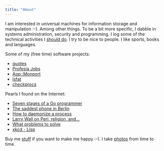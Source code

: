 ```yaml
---
title: "About"
---
```


I am interested in universal machines for information storage and manipulation :-). Among other things. To be a bit more specific, I dabble in systems administration, security and programming. I log some of the technical activities I [should do](https://github.com/jreisinger/should-do). I try to be nice to people. I like sports, books and languages. 

Some of my (free time) software projects:

- [quotes](http://quotes.reisinge.net)
- [Profesia Jobs](http://jreisinger.github.io/profesia-jobs)
- [App::Monport](https://metacpan.org/pod/App::Monport)
- [lsfat](https://github.com/jreisinger/sys/blob/master/lsfat)
- [checkprocs](https://github.com/jreisinger/checkprocs)

Pearls I found on the Internet:

- [Seven stages of a Go programmer](https://gist.github.com/lestrrat/689e1fd0ec913582a733c446a041b0e4)
- [The saddest phone in Berlin](http://perlmonks.org/?node_id=324763)
- [How to daemonize a process](http://world.std.com/~swmcd/steven/tech/daemon.html)
- [Larry Wall on Perl, religion, and...](https://interviews.slashdot.org/story/02/09/06/1343222/larry-wall-on-perl-religion-and)
- [What problems to solve](http://genius.cat-v.org/richard-feynman/writtings/letters/problems)
- [xkcd - Lisp](https://xkcd.com/224/)

Buy me [stuff](https://amzn.com/w/23WE353M6O53S) if you want to make me happy :-). I take [photos](https://www.flickr.com/photos/jozrei) from time to time.
